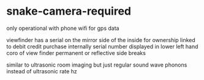 # snake-camera-required

only operational with phone wifi for gps data

viewfinder has a serial on the mirror side of the inside for ownership linked to debit credit purchase internally serial number displayed in lower left hand coro of view finder permanent or reflective side breaks

similar to ultrasonic room imaging but just regular sound wave phonons instead of ultrasonic rate hz
